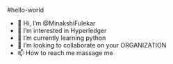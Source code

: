  #hello-world
- 👋 Hi, I’m @MinakshiFulekar
- 👀 I’m interested in Hyperledger
- 🌱 I’m currently learning python
- 💞️ I’m looking to collaborate on your ORGANIZATION
- 📫 How to reach me massage me

<!---
MinakshiFulekar/MinakshiFulekar is a ✨ special ✨ repository because its `README.md` (this file) appears on your GitHub profile.
You can click the Preview link to take a look at your changes.
--->
